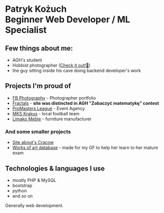 # Patryk Kożuch <br>Beginner Web Developer / ML Specialist 

## Few things about me:
* AGH's student
* Hobbist photographer ([Check it out!📸](https://instagram.com/patryk.kozuch))
* the guy sitting inside his cave doing backend developer's work

## Projects I'm proud of
* [FB Photography](https://fbphotography.pl/) - Photographer portfolio
* [Fractals](http://fraktale.pkozuch.pl/) - **site was distincted in AGH "Zobaczyć matematykę" contest**
* [ProMasters League](https://promastersleague.com.pl) - Event Agency
* [MKS Krakus](https://mkskrakus.pl) - local football team
* [Limako Meble](https://limakomeble.pl) - furniture manufacturer

### And some smaller projects
* [Site about's Cracow](http://wok.pkozuch.pl/)
* [Works of art database](https://sztuka.pkozuch.pl/) - made for my GF to help her learn to her mature exam


## Technologies & languages I use
* mostly PHP & MySQL
* bootstrap
* python
* and so on

Generally web development.
